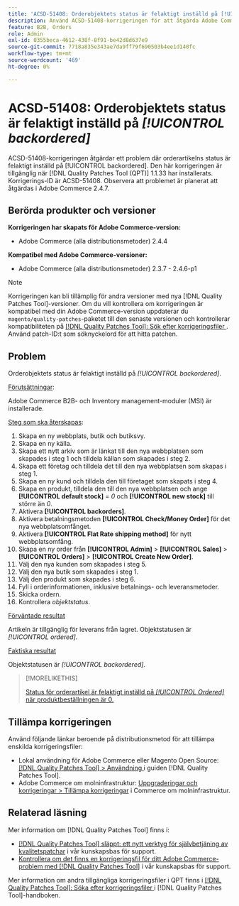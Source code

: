 ```yaml
---
title: 'ACSD-51408: Orderobjektets status är felaktigt inställd på [!UICONTROL backordered]'
description: Använd ACSD-51408-korrigeringen för att åtgärda Adobe Commerce-problemet där orderobjektets status felaktigt är inställd på [!UICONTROL backordered].
feature: B2B, Orders
role: Admin
exl-id: 0355beca-4612-438f-8f91-be42d8d637e9
source-git-commit: 7718a835e343ae7da9ff79f690503b4ee1d140fc
workflow-type: tm+mt
source-wordcount: '469'
ht-degree: 0%

---
```


# ACSD-51408: Orderobjektets status är felaktigt inställd på *[!UICONTROL backordered]*

ACSD-51408-korrigeringen åtgärdar ett problem där orderartikelns status är felaktigt inställd på [!UICONTROL backordered]. Den här korrigeringen är tillgänglig när [!DNL Quality Patches Tool (QPT)] 1.1.33 har installerats. Korrigerings-ID är ACSD-51408. Observera att problemet är planerat att åtgärdas i Adobe Commerce 2.4.7.

## Berörda produkter och versioner

**Korrigeringen har skapats för Adobe Commerce-version:**

* Adobe Commerce (alla distributionsmetoder) 2.4.4

**Kompatibel med Adobe Commerce-versioner:**

* Adobe Commerce (alla distributionsmetoder) 2.3.7 - 2.4.6-p1

>[!NOTE]
>
>Korrigeringen kan bli tillämplig för andra versioner med nya [!DNL Quality Patches Tool]-versioner. Om du vill kontrollera om korrigeringen är kompatibel med din Adobe Commerce-version uppdaterar du `magento/quality-patches`-paketet till den senaste versionen och kontrollerar kompatibiliteten på [[!DNL Quality Patches Tool]: Sök efter korrigeringsfiler ](https://experienceleague.adobe.com/tools/commerce-quality-patches/index.html?lang=sv-SE). Använd patch-ID:t som söknyckelord för att hitta patchen.

## Problem

Orderobjektets status är felaktigt inställd på *[!UICONTROL backordered]*.

<u>Förutsättningar</u>:

Adobe Commerce B2B- och Inventory management-moduler (MSI) är installerade.

<u>Steg som ska återskapas</u>:

1. Skapa en ny webbplats, butik och butiksvy.
1. Skapa en ny källa.
1. Skapa ett nytt arkiv som är länkat till den nya webbplatsen som skapades i steg 1 och tilldela källan som skapades i steg 2.
1. Skapa ett företag och tilldela det till den nya webbplatsen som skapas i steg 1.
1. Skapa en ny kund och tilldela den till företaget som skapats i steg 4.
1. Skapa en produkt, tilldela den till den nya webbplatsen och ange **[!UICONTROL default stock]** = *0* och **[!UICONTROL new stock]** till större än *0*.
1. Aktivera **[!UICONTROL backorders]**.
1. Aktivera betalningsmetoden **[!UICONTROL Check/Money Order]** för det nya webbplatsomfånget.
1. Aktivera **[!UICONTROL Flat Rate shipping method]** för nytt webbplatsomfång.
1. Skapa en ny order från **[!UICONTROL Admin]** > **[!UICONTROL Sales]** > **[!UICONTROL Orders]** > **[!UICONTROL Create New Order]**.
1. Välj den nya kunden som skapades i steg 5.
1. Välj den nya butik som skapades i steg 1.
1. Välj den produkt som skapades i steg 6.
1. Fyll i orderinformationen, inklusive betalnings- och leveransmetoder.
1. Skicka ordern.
1. Kontrollera *objektstatus*.

<u>Förväntade resultat</u>

Artikeln är tillgänglig för leverans från lagret. Objektstatusen är *[!UICONTROL ordered]*.

<u>Faktiska resultat</u>

Objektstatusen är *[!UICONTROL backordered]*.

>[!MORELIKETHIS]
>
>[Status för orderartikel är felaktigt inställd på *[!UICONTROL Ordered]* när produktbeställningen är 0.](/help/support-tools/patches-available-in-qpt-tool/v1-1-33/acsd-51735-order-item-status-incorrectly-set.md)

## Tillämpa korrigeringen

Använd följande länkar beroende på distributionsmetod för att tillämpa enskilda korrigeringsfiler:

* Lokal användning för Adobe Commerce eller Magento Open Source: [[!DNL Quality Patches Tool] > Användning ](https://experienceleague.adobe.com/docs/commerce-operations/tools/quality-patches-tool/usage.html?lang=sv-SE) i guiden [!DNL Quality Patches Tool].
* Adobe Commerce om molninfrastruktur: [Uppgraderingar och korrigeringar > Tillämpa korrigeringar](https://experienceleague.adobe.com/docs/commerce-cloud-service/user-guide/develop/upgrade/apply-patches.html?lang=sv-SE) i Commerce om molninfrastruktur.

## Relaterad läsning

Mer information om [!DNL Quality Patches Tool] finns i:

* [[!DNL Quality Patches Tool] släppt: ett nytt verktyg för självbetjäning av kvalitetspatchar](/help/announcements/adobe-commerce-announcements/magento-quality-patches-released-new-tool-to-self-serve-quality-patches.md) i vår kunskapsbas för support.
* [Kontrollera om det finns en korrigeringsfil för ditt Adobe Commerce-problem med  [!DNL Quality Patches Tool]](/help/support-tools/patches-available-in-qpt-tool/check-patch-for-magento-issue-with-magento-quality-patches.md) i vår kunskapsbas för support.

Mer information om andra tillgängliga korrigeringsfiler i QPT finns i [[!DNL Quality Patches Tool]: Söka efter korrigeringsfiler ](https://experienceleague.adobe.com/tools/commerce-quality-patches/index.html?lang=sv-SE) i [!DNL Quality Patches Tool]-handboken.
